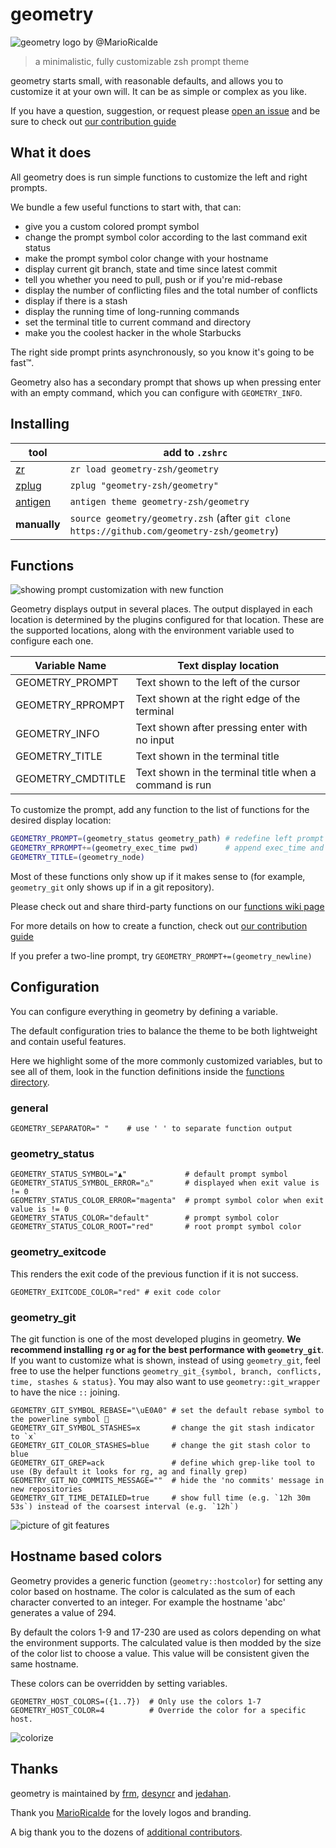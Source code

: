 # geometry

![geometry logo by @MarioRicalde](images/branding/readme-logo.png)

> a minimalistic, fully customizable zsh prompt theme

geometry starts small, with reasonable defaults, and allows you to customize it at your own will.
It can be as simple or complex as you like.

If you have a question, suggestion, or request please [open an issue][] and be sure to check out [our contribution guide][]

## What it does

All geometry does is run simple functions to customize the left and right prompts.

We bundle a few useful functions to start with, that can:

- give you a custom colored prompt symbol
- change the prompt symbol color according to the last command exit status
- make the prompt symbol color change with your hostname
- display current git branch, state and time since latest commit
- tell you whether you need to pull, push or if you're mid-rebase
- display the number of conflicting files and the total number of conflicts
- display if there is a stash
- display the running time of long-running commands
- set the terminal title to current command and directory
- make you the coolest hacker in the whole Starbucks

The right side prompt prints asynchronously, so you know it's going to be fast™.

Geometry also has a secondary prompt that shows up when pressing enter with an empty command, which you can configure with `GEOMETRY_INFO`.

## Installing

tool          | add to `.zshrc`
--------------|--------------------------------------
[zr][]        | `zr load geometry-zsh/geometry`
[zplug][]     | `zplug "geometry-zsh/geometry"`
[antigen][]   | `antigen theme geometry-zsh/geometry`
**manually**  | `source geometry/geometry.zsh` (after `git clone https://github.com/geometry-zsh/geometry`)

## Functions

![showing prompt customization with new function](./images/screenshots/functions.png)

Geometry displays output in several places. The output displayed in each location is determined by the plugins configured for that location.
These are the supported locations, along with the environment variable used to configure each one.

Variable Name        | Text display location                                             
---------------------|-------------------------------------------------------
GEOMETRY_PROMPT      | Text shown to the left of the cursor
GEOMETRY_RPROMPT     | Text shown at the right edge of the terminal
GEOMETRY_INFO        | Text shown after pressing enter with no input
GEOMETRY_TITLE       | Text shown in the terminal title
GEOMETRY_CMDTITLE    | Text shown in the terminal title when a command is run

To customize the prompt, add any function to the list of functions for the desired display location:

```sh
GEOMETRY_PROMPT=(geometry_status geometry_path) # redefine left prompt
GEOMETRY_RPROMPT+=(geometry_exec_time pwd)      # append exec_time and pwd right prompt
GEOMETRY_TITLE=(geometry_node)
```

Most of these functions only show up if it makes sense to (for example, `geometry_git` only shows up if in a git repository).

Please check out and share third-party functions on our [functions wiki page][]

For more details on how to create a function, check out [our contribution guide][]

If you prefer a two-line prompt, try `GEOMETRY_PROMPT+=(geometry_newline)`

## Configuration

You can configure everything in geometry by defining a variable.

The default configuration tries to balance the theme to be both lightweight and contain useful features.

Here we highlight some of the more commonly customized variables, but to see all of them, look in the function definitions inside the [functions directory](/function).

### general

```shell
GEOMETRY_SEPARATOR=" "    # use ' ' to separate function output
```

### geometry_status

```shell
GEOMETRY_STATUS_SYMBOL="▲"             # default prompt symbol
GEOMETRY_STATUS_SYMBOL_ERROR="△"       # displayed when exit value is != 0
GEOMETRY_STATUS_COLOR_ERROR="magenta"  # prompt symbol color when exit value is != 0
GEOMETRY_STATUS_COLOR="default"        # prompt symbol color
GEOMETRY_STATUS_COLOR_ROOT="red"       # root prompt symbol color
```

### geometry_exitcode
This renders the exit code of the previous function if it is not success.

```shell
GEOMETRY_EXITCODE_COLOR="red" # exit code color
```

### geometry_git

The git function is one of the most developed plugins in geometry.
**We recommend installing `rg` or `ag` for the best performance with `geometry_git`**.
If you want to customize what is shown, instead of using `geometry_git`, feel free to use the helper functions `geometry_git_{symbol, branch, conflicts, time, stashes & status}`. You may also want to use `geometry::git_wrapper` to have the nice `::` joining.

```shell
GEOMETRY_GIT_SYMBOL_REBASE="\uE0A0" # set the default rebase symbol to the powerline symbol 
GEOMETRY_GIT_SYMBOL_STASHES=x       # change the git stash indicator to `x`
GEOMETRY_GIT_COLOR_STASHES=blue     # change the git stash color to blue
GEOMETRY_GIT_GREP=ack               # define which grep-like tool to use (By default it looks for rg, ag and finally grep)
GEOMETRY_GIT_NO_COMMITS_MESSAGE=""  # hide the 'no commits' message in new repositories
GEOMETRY_GIT_TIME_DETAILED=true     # show full time (e.g. `12h 30m 53s`) instead of the coarsest interval (e.g. `12h`)
```

![picture of git features](./images/screenshots/git.png)

## Hostname based colors
Geometry provides a generic function (`geometry::hostcolor`) for setting any color based on hostname. The color is calculated as the sum of each character converted to an integer. For example the hostname 'abc' generates a value of 294.

By default the colors 1-9 and 17-230 are used as colors depending on what the environment supports. The calculated value is then modded by the size of the color list to choose a value. This value will be consistent given the same hostname.

These colors can be overridden by setting variables.

```shell
GEOMETRY_HOST_COLORS=({1..7})  # Only use the colors 1-7
GEOMETRY_HOST_COLOR=4          # Override the color for a specific host.
```
![colorize](/images/screenshots/colorize.png)

## Thanks

geometry is maintained by [frm](https://github.com/frm), [desyncr](https://github.com/desyncr) and [jedahan](https://github.com/jedahan).

Thank you [MarioRicalde](https://github.com/MarioRicalde) for the lovely logos and branding.

A big thank you to the dozens of [additional contributors](https://github.com/geometry-zsh/geometry/graphs/contributors).

[functions wiki page]: https://github.com/geometry-zsh/geometry/wiki/functions
[open an issue]: https://github.com/geometry-zsh/geometry/issues/new
[zr]: https://github.com/jedahan/zr
[zplug]: https://github.com/zplug/zplug
[antigen]: https://github.com/zsh-users/antigen
[our contribution guide]: contributing.md
